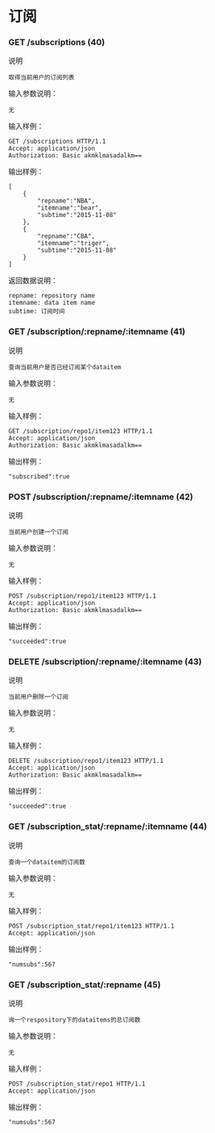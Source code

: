 # 订阅

### GET /subscriptions (40)

说明

	取得当前用户的订阅列表

输入参数说明：
	
	无

输入样例：

	GET /subscriptions HTTP/1.1 
	Accept: application/json
	Authorization: Basic akmklmasadalkm==

输出样例：
        
	[
		{
			"repname":"NBA",
			"itemname":"bear",
			"subtime":"2015-11-08"
		},
		{
			"repname":"CBA",
			"itemname":"triger",
			"subtime":"2015-11-08"
		}
	]

返回数据说明：

	repname: repository name
	itemname: data item name
	subtime: 订阅时间

### GET /subscription/:repname/:itemname (41)

说明

	查询当前用户是否已经订阅某个dataitem

输入参数说明：
	
	无

输入样例：

	GET /subscription/repo1/item123 HTTP/1.1 
	Accept: application/json
	Authorization: Basic akmklmasadalkm==

输出样例：

	"subscribed":true

### POST /subscription/:repname/:itemname (42)

说明

	当前用户创建一个订阅

输入参数说明：
	
	无

输入样例：

	POST /subscription/repo1/item123 HTTP/1.1 
	Accept: application/json
	Authorization: Basic akmklmasadalkm==

输出样例：
        
	"succeeded":true

### DELETE /subscription/:repname/:itemname (43)

说明

	当前用户删除一个订阅

输入参数说明：
	
	无

输入样例：

	DELETE /subscription/repo1/item123 HTTP/1.1 
	Accept: application/json
	Authorization: Basic akmklmasadalkm==

输出样例：
        
	"succeeded":true

### GET /subscription_stat/:repname/:itemname (44)

说明

	查询一个dataitem的订阅数

输入参数说明：
	
	无

输入样例：

	POST /subscription_stat/repo1/item123 HTTP/1.1 
	Accept: application/json

输出样例：

	"numsubs":567

### GET /subscription_stat/:repname (45)

说明

	询一个respository下的dataitems的总订阅数

输入参数说明：
	
	无

输入样例：

	POST /subscription_stat/repo1 HTTP/1.1 
	Accept: application/json

输出样例：

	"numsubs":567






